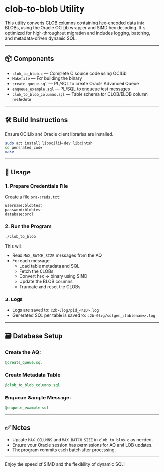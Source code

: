 # clob-to-blob Utility

This utility converts CLOB columns containing hex-encoded data into BLOBs, using the Oracle OCILib wrapper and SIMD hex decoding. It is optimized for high-throughput migration and includes logging, batching, and metadata-driven dynamic SQL.

---

## 📦 Components

- `clob_to_blob.c` — Complete C source code using OCILib
- `Makefile` — For building the binary
- `create_queue.sql` — PL/SQL to create Oracle Advanced Queue
- `enqueue_example.sql` — PL/SQL to enqueue test messages
- `clob_to_blob_columns.sql` — Table schema for CLOB/BLOB column metadata

---

## 🛠 Build Instructions

Ensure OCILib and Oracle client libraries are installed.

```bash
sudo apt install libocilib-dev libclntsh
cd generated_code
make
```

---

## 🔁 Usage

### 1. Prepare Credentials File

Create a file `ora-creds.txt`:

```text
username:blobtest
password:blobtest
database:orcl
```

### 2. Run the Program

```bash
./clob_to_blob
```

This will:
- Read `MAX_BATCH_SIZE` messages from the AQ
- For each message:
  - Load table metadata and SQL
  - Fetch the CLOBs
  - Convert hex → binary using SIMD
  - Update the BLOB columns
  - Truncate and reset the CLOBs

### 3. Logs

- Logs are saved to: `c2b-0log/pid_<PID>.log`
- Generated SQL per table is saved to: `c2b-0log/sqlgen_<tablename>.log`

---

## 🗃 Database Setup

### Create the AQ:

```sql
@create_queue.sql
```

### Create Metadata Table:

```sql
@clob_to_blob_columns.sql
```

### Enqueue Sample Message:

```sql
@enqueue_example.sql
```

---

## ✅ Notes

- Update `MAX_COLUMNS` and `MAX_BATCH_SIZE` in `clob_to_blob.c` as needed.
- Ensure your Oracle session has permissions for AQ and LOB updates.
- The program commits each batch after processing.

---

Enjoy the speed of SIMD and the flexibility of dynamic SQL!
